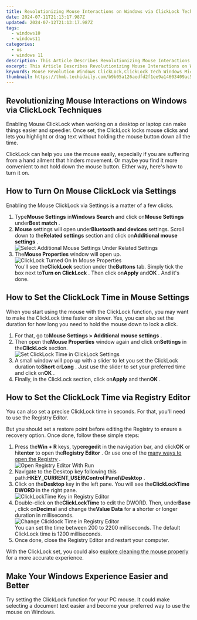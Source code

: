 ```yaml
---
title: Revolutionizing Mouse Interactions on Windows via ClickLock Techniques
date: 2024-07-11T21:13:17.987Z
updated: 2024-07-12T21:13:17.987Z
tags:
  - windows10
  - windows11
categories:
  - os
  - windows 11
description: This Article Describes Revolutionizing Mouse Interactions on Windows via ClickLock Techniques
excerpt: This Article Describes Revolutionizing Mouse Interactions on Windows via ClickLock Techniques
keywords: Mouse Revolution Windows ClickLock,ClickLock Tech Windows Mice,Enhanced Mouse Tech ClickLock,ClickLock Interaction Methods,Window Mouse ClickLock Innovation,ClickLock Mouse Usage Improvement,Optimized Mouse ClickLock Windows
thumbnail: https://thmb.techidaily.com/b9b05a126aedfd2f1ee9a14603409ac5ab4c281ddb514708f183215c5384ae47.jpg
---
```


## Revolutionizing Mouse Interactions on Windows via ClickLock Techniques

 Enabling Mouse ClickLock when working on a desktop or laptop can make things easier and speedier. Once set, the ClickLock locks mouse clicks and lets you highlight or drag text without holding the mouse button down all the time.

 ClickLock can help you use the mouse easily, especially if you are suffering from a hand ailment that hinders movement. Or maybe you find it more convenient to not hold down the mouse button. Either way, here's how to turn it on.

## How to Turn On Mouse ClickLock via Settings

 Enabling the Mouse ClickLock via Settings is a matter of a few clicks.

1. Type**Mouse Settings** in**Windows Search** and click on**Mouse Settings** under**Best match** .
2. **Mouse** settings will open under**Bluetooth and devices** settings. Scroll down to the**Related settings** section and click on**Additional mouse settings** .  
![Select Additional Mouse Settings Under Related Settings](https://static1.makeuseofimages.com/wordpress/wp-content/uploads/2023/03/select-additional-mouse-settings.jpg)
3. The**Mouse Properties** window will open up.  
![ClickLock Turned On In Mouse Properties](https://static1.makeuseofimages.com/wordpress/wp-content/uploads/2023/03/turn-on-clicklock.jpg)  
 You'll see the**ClickLock** section under the**Buttons** tab. Simply tick the box next to**Turn on ClickLock** . Then click on**Apply** and**OK** . And it's done.

## How to Set the ClickLock Time in Mouse Settings

 When you start using the mouse with the ClickLock function, you may want to make the ClickLock time faster or slower. Yes, you can also set the duration for how long you need to hold the mouse down to lock a click.

1. For that, go to**Mouse Settings > Additional mouse settings** .
2. Then open the**Mouse Properties** window again and click on**Settings** in the**ClickLock** section.  
![Set ClickLock Time in ClickLock Settings](https://static1.makeuseofimages.com/wordpress/wp-content/uploads/2023/03/set-clicklock-time.jpg)
3. A small window will pop up with a slider to let you set the ClickLock duration to**Short** or**Long** . Just use the slider to set your preferred time and click on**OK** .
4. Finally, in the ClickLock section, click on**Apply** and then**OK** .

## How to Set the ClickLock Time via Registry Editor

 You can also set a precise ClickLock time in seconds. For that, you'll need to use the Registry Editor.

 But you should set a restore point before editing the Registry to ensure a recovery option. Once done, follow these simple steps:

1. Press the**Win + R** keys, type**regedit** in the navigation bar, and click**OK** or hit**enter** to open the**Registry Editor** . Or use one of the [many ways to open the Registry](https://www.makeuseof.com/windows-11-open-registry-editor/) .  
![Open Registry Editor With Run](https://static1.makeuseofimages.com/wordpress/wp-content/uploads/2023/03/open-registry-editor-via-run-1.jpg)
2. Navigate to the Desktop key following this path:**HKEY\_CURRENT\_USER\\Control Panel\\Desktop** .
3. Click on the**Desktop** key in the left pane. You will see the**ClickLockTime DWORD** in the right pane.  
![ClickLockTime Key in Registry Editor](https://static1.makeuseofimages.com/wordpress/wp-content/uploads/2023/03/clicklock-time-key-in-registry-editor.jpg)
4. Double-click on the**ClickLockTime** to edit the DWORD. Then, under**Base** , click on**Decimal** and change the**Value Data** for a shorter or longer duration in milliseconds.  
![Change Clicklock Time in Registry Editor](https://static1.makeuseofimages.com/wordpress/wp-content/uploads/2023/03/change-clicklock-time-in-registry-editor.jpg)  
 You can set the time between 200 to 2200 milliseconds. The default ClickLock time is 1200 milliseconds.
5. Once done, close the Registry Editor and restart your computer.

 With the ClickLock set, you could also [explore cleaning the mouse properly](https://www.makeuseof.com/how-clean-your-dirty-mouse/) for a more accurate experience.

## Make Your Windows Experience Easier and Better

 Try setting the ClickLock function for your PC mouse. It could make selecting a document text easier and become your preferred way to use the mouse on Windows.


<ins class="adsbygoogle"
     style="display:block"
     data-ad-format="autorelaxed"
     data-ad-client="ca-pub-7571918770474297"
     data-ad-slot="1223367746"></ins>



<ins class="adsbygoogle"
     style="display:block"
     data-ad-client="ca-pub-7571918770474297"
     data-ad-slot="8358498916"
     data-ad-format="auto"
     data-full-width-responsive="true"></ins>




